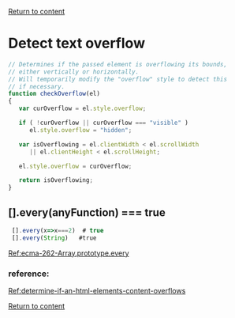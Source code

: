 [Return to content](docs/Infra/TLS/index.md)

# Detect text overflow
```javascript
// Determines if the passed element is overflowing its bounds,
// either vertically or horizontally.
// Will temporarily modify the "overflow" style to detect this
// if necessary.
function checkOverflow(el)
{
   var curOverflow = el.style.overflow;

   if ( !curOverflow || curOverflow === "visible" )
      el.style.overflow = "hidden";

   var isOverflowing = el.clientWidth < el.scrollWidth 
      || el.clientHeight < el.scrollHeight;

   el.style.overflow = curOverflow;

   return isOverflowing;
}
```

## [].every(anyFunction) === true

```javascript
 [].every(x=>x===2)  # true
 [].every(String)   #true

```

[Ref:ecma-262-Array.prototype.every](https://www.ecma-international.org/ecma-262/5.1/#sec-15.4.4.16)

### reference:
[Ref:determine-if-an-html-elements-content-overflows](https://stackoverflow.com/questions/143815/determine-if-an-html-elements-content-overflows)


[Return to content](docs/Infra/TLS/index.md)
